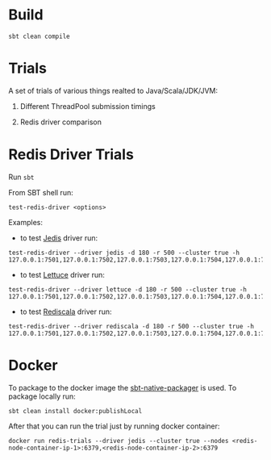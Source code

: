 # Build

    sbt clean compile

# Trials

A set of trials of various things realted to Java/Scala/JDK/JVM:

1. Different ThreadPool submission timings

2. Redis driver comparison


# Redis Driver Trials

Run `sbt`

From SBT shell run:

    test-redis-driver <options>

Examples:

- to test [Jedis](https://github.com/xetorthio/jedis) driver run:

```
test-redis-driver --driver jedis -d 180 -r 500 --cluster true -h 127.0.0.1:7501,127.0.0.1:7502,127.0.0.1:7503,127.0.0.1:7504,127.0.0.1:7505,127.0.0.1:7506
```

- to test [Lettuce](https://github.com/mp911de/lettuce) driver run: 

```
test-redis-driver --driver lettuce -d 180 -r 500 --cluster true -h 127.0.0.1:7501,127.0.0.1:7502,127.0.0.1:7503,127.0.0.1:7504,127.0.0.1:7505,127.0.0.1:7506
```

- to test [Rediscala](https://github.com/etaty/rediscala) driver run:

```    
test-redis-driver --driver rediscala -d 180 -r 500 --cluster true -h 127.0.0.1:7501,127.0.0.1:7502,127.0.0.1:7503,127.0.0.1:7504,127.0.0.1:7505,127.0.0.1:7506
```

# Docker

To package to the docker image the 
[sbt-native-packager](http://www.scala-sbt.org/sbt-native-packager/formats/docker.html) is used. To package locally run:

```
sbt clean install docker:publishLocal
```

After that you can run the trial just by running docker container:

```
docker run redis-trials --driver jedis --cluster true --nodes <redis-node-container-ip-1>:6379,<redis-node-container-ip-2>:6379
```
